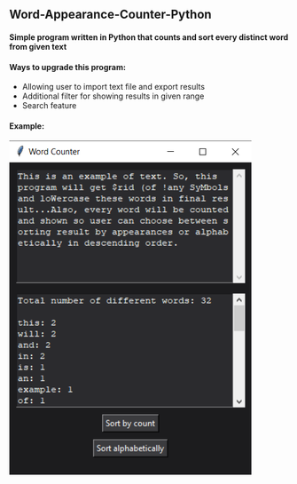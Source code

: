 ## Word-Appearance-Counter-Python
#### Simple program written in Python that counts and sort every distinct word from given text
#### Ways to upgrade this program:
* Allowing user to import text file and export results
* Additional filter for showing results in given range
* Search feature
#### Example: 
![Example: ](https://github.com/jovanovic-djo/Word-Appearance-Counter-Python/blob/main/Example.png)


